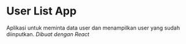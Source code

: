 # User List App 
Aplikasi untuk meminta data user dan menampilkan user yang sudah diinputkan.
*Dibuat dengan React*